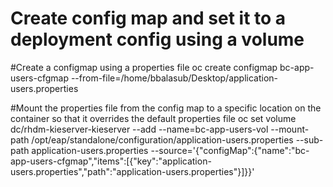Create config map and set it to a deployment config using a volume
===================================================================

#Create a configmap using a properties file
oc create configmap bc-app-users-cfgmap --from-file=/home/bbalasub/Desktop/application-users.properties

#Mount the properties file from the config map to a specific location on the container so that it overrides the default properties file
oc set volume dc/rhdm-kieserver-kieserver --add --name=bc-app-users-vol --mount-path /opt/eap/standalone/configuration/application-users.properties --sub-path application-users.properties --source='{"configMap":{"name":"bc-app-users-cfgmap","items":[{"key":"application-users.properties","path":"application-users.properties"}]}}'
